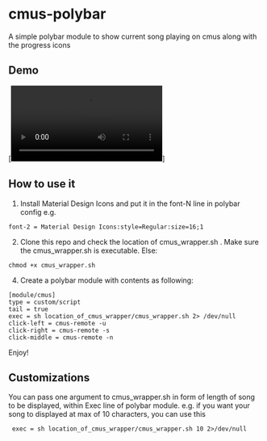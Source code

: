 # cmus-polybar
A simple polybar module to show current song playing on cmus along with the progress icons


Demo
--------------
[![Preview video](preview/preview.mp4?raw=true)]




How to use it
---------------

1. Install Material Design Icons and put it in the font-N line in polybar config
e.g.
``` 
font-2 = Material Design Icons:style=Regular:size=16;1
```

2. Clone this repo and check the location of cmus_wrapper.sh . Make sure the cmus_wrapper.sh is executable. Else:
```
chmod +x cmus_wrapper.sh
``` 

4. Create a polybar module with contents as following:
```
[module/cmus]
type = custom/script
tail = true
exec = sh location_of_cmus_wrapper/cmus_wrapper.sh 2> /dev/null
click-left = cmus-remote -u
click-right = cmus-remote -s
click-middle = cmus-remote -n
```

Enjoy!

Customizations
-------------------

You can pass one argument to cmus_wrapper.sh  in form of length of song to be displayed, within Exec line of polybar module.
e.g. if you want your song to displayed at max of 10 characters, you can use this
```
 exec = sh location_of_cmus_wrapper/cmus_wrapper.sh 10 2>/dev/null
```
